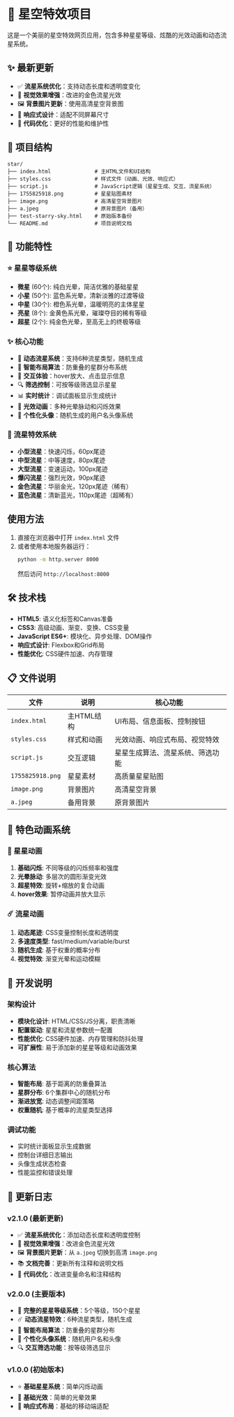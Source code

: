 # 🌟 星空特效项目

这是一个美丽的星空特效网页应用，包含多种星星等级、炫酷的光效动画和动态流星系统。

## ✨ 最新更新

- ✅ **流星系统优化**：支持动态长度和透明度变化
- 🎨 **视觉效果增强**：改进的金色流星光效
- 🖼️ **背景图片更新**：使用高清星空背景图
- 📱 **响应式设计**：适配不同屏幕尺寸
- 🔧 **代码优化**：更好的性能和维护性

## 📁 项目结构

```
star/
├── index.html              # 主HTML文件和UI结构
├── styles.css              # 样式文件（动画、光效、响应式）
├── script.js               # JavaScript逻辑（星星生成、交互、流星系统）
├── 1755825918.png          # 星星贴图素材
├── image.png               # 高清星空背景图片
├── a.jpeg                  # 原背景图片（备用）
├── test-starry-sky.html    # 原始版本备份
└── README.md               # 项目说明文档
```

## 🌟 功能特性

### ⭐ 星星等级系统
- **微星** (60个): 纯白光晕，简洁优雅的基础星星
- **小星** (50个): 蓝色系光晕，清新淡雅的过渡等级
- **中星** (30个): 橙色系光晕，温暖明亮的主体星星
- **亮星** (8个): 金黄色系光晕，璀璨夺目的稀有等级
- **超星** (2个): 纯金色光晕，至高无上的终极等级

### ✨ 核心功能
- 🏃 **动态流星系统**：支持6种流星类型，随机生成
- 🌌 **智能布局算法**：防重叠的星群分布系统
- 🎯 **交互体验**：hover放大、点击显示信息
- 🔍 **筛选控制**：可按等级筛选显示星星
- 📊 **实时统计**：调试面板显示生成统计
- 💫 **光效动画**：多种光晕脉动和闪烁效果
- 🎨 **个性化头像**：随机生成的用户名头像系统

### 🚀 流星特效系统
- **小型流星**：快速闪烁，60px尾迹
- **中型流星**：中等速度，80px尾迹
- **大型流星**：变速运动，100px尾迹
- **爆闪流星**：强烈光效，90px尾迹
- **金色流星**：华丽金光，120px尾迹（稀有）
- **蓝色流星**：清新蓝光，110px尾迹（超稀有）

## 使用方法

1. 直接在浏览器中打开 `index.html` 文件
2. 或者使用本地服务器运行：
   ```bash
   python -m http.server 8000
   ```
   然后访问 `http://localhost:8000`

## 🛠️ 技术栈

- **HTML5**: 语义化标签和Canvas准备
- **CSS3**: 高级动画、渐变、变换、CSS变量
- **JavaScript ES6+**: 模块化、异步处理、DOM操作
- **响应式设计**: Flexbox和Grid布局
- **性能优化**: CSS硬件加速、内存管理

## 📋 文件说明

| 文件 | 说明 | 核心功能 |
|------|------|----------|
| `index.html` | 主HTML结构 | UI布局、信息面板、控制按钮 |
| `styles.css` | 样式和动画 | 光效动画、响应式布局、视觉特效 |
| `script.js` | 交互逻辑 | 星星生成算法、流星系统、筛选功能 |
| `1755825918.png` | 星星素材 | 高质量星星贴图 |
| `image.png` | 背景图片 | 高清星空背景 |
| `a.jpeg` | 备用背景 | 原背景图片 |

## 🎨 特色动画系统

### 🌟 星星动画
1. **基础闪烁**: 不同等级的闪烁频率和强度
2. **光晕脉动**: 多层次的圆形渐变光效
3. **超星特效**: 旋转+缩放的复合动画
4. **hover效果**: 暂停动画并放大显示

### ☄️ 流星动画
1. **动态尾迹**: CSS变量控制长度和透明度
2. **多速度类型**: fast/medium/variable/burst
3. **随机生成**: 基于权重的概率分布
4. **视觉特效**: 渐变光晕和运动模糊

## 🚀 开发说明

### 架构设计
- **模块化设计**: HTML/CSS/JS分离，职责清晰
- **配置驱动**: 星星和流星参数统一配置
- **性能优化**: CSS硬件加速、内存管理和防抖处理
- **可扩展性**: 易于添加新的星星等级和动画效果

### 核心算法
- **智能布局**: 基于距离的防重叠算法
- **星群分布**: 6个集群中心的随机分布
- **渐进放宽**: 动态调整间距策略
- **权重随机**: 基于概率的流星类型选择

### 调试功能
- 实时统计面板显示生成数据
- 控制台详细日志输出
- 头像生成状态检查
- 性能监控和错误处理

## 📝 更新日志

### v2.1.0 (最新更新)
- ✅ **流星系统优化**：添加动态长度和透明度控制
- 🎨 **视觉效果增强**：改进金色流星光效
- 🖼️ **背景图片更新**：从 `a.jpeg` 切换到高清 `image.png`
- 📚 **文档完善**：更新所有注释和说明文档
- 🔧 **代码优化**：改进变量命名和注释结构

### v2.0.0 (主要版本)
- 🌟 **完整的星星等级系统**：5个等级，150个星星
- ☄️ **动态流星特效**：6种流星类型，随机生成
- 🎯 **智能布局算法**：防重叠的星群分布
- 🎨 **个性化头像系统**：随机用户名和头像
- 🔍 **交互筛选功能**：按等级筛选显示

### v1.0.0 (初始版本)
- ⭐ **基础星星系统**：简单闪烁动画
- 🎨 **基础光效**：简单的光晕效果
- 📱 **响应式布局**：基础的移动端适配
